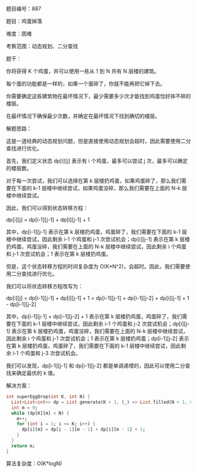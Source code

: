 题目编号：887

题目：鸡蛋掉落

难度：困难

考察范围：动态规划、二分查找

题干：

你将获得 K 个鸡蛋，并可以使用一栋从 1 到 N 共有 N 层楼的建筑。

每个蛋的功能都是一样的，如果一个蛋碎了，你就不能再把它掉下去。

你需要确定这栋建筑物在最坏情况下，最少需要多少次才能找到鸡蛋恰好摔不碎的楼层。

在最坏情况下确保最少次数，并确定在最坏情况下找到确切的楼层。

解题思路：

这是一道经典的动态规划问题，但是直接使用动态规划会超时，因此需要使用二分查找进行优化。

首先，我们定义状态 dp[i][j] 表示有 i 个鸡蛋，最多可以尝试 j 次，最多可以确定的楼层数。

对于每一次尝试，我们可以选择在第 k 层楼扔鸡蛋，如果鸡蛋碎了，那么我们需要在下面的 k-1 层楼中继续尝试，如果鸡蛋没碎，那么我们需要在上面的 N-k 层楼中继续尝试。

因此，我们可以得到状态转移方程：

dp[i][j] = dp[i-1][j-1] + dp[i][j-1] + 1

其中，dp[i-1][j-1] 表示在第 k 层楼扔鸡蛋，鸡蛋碎了，我们需要在下面的 k-1 层楼中继续尝试，因此剩余 i-1 个鸡蛋和 j-1 次尝试机会；dp[i][j-1] 表示在第 k 层楼扔鸡蛋，鸡蛋没碎，我们需要在上面的 N-k 层楼中继续尝试，因此剩余 i 个鸡蛋和 j-1 次尝试机会；1 表示在第 k 层楼扔鸡蛋。

但是，这个状态转移方程的时间复杂度为 O(K*N^2)，会超时。因此，我们需要使用二分查找进行优化。

我们可以将状态转移方程改写为：

dp[i][j] = dp[i-1][j-1] + dp[i][j-1] + 1
         = dp[i-1][j-1] + dp[i-1][j-2] + dp[i][j-1] + 1 - dp[i-1][j-2]

其中，dp[i-1][j-1] + dp[i-1][j-2] + 1 表示在第 k 层楼扔鸡蛋，鸡蛋碎了，我们需要在下面的 k-1 层楼中继续尝试，因此剩余 i-1 个鸡蛋和 j-2 次尝试机会；dp[i][j-1] 表示在第 k 层楼扔鸡蛋，鸡蛋没碎，我们需要在上面的 N-k 层楼中继续尝试，因此剩余 i 个鸡蛋和 j-1 次尝试机会；1 表示在第 k 层楼扔鸡蛋；dp[i-1][j-2] 表示在第 k 层楼扔鸡蛋，鸡蛋碎了，我们需要在下面的 k-1 层楼中继续尝试，因此剩余 i-1 个鸡蛋和 j-3 次尝试机会。

我们可以发现，dp[i-1][j-1] 和 dp[i-1][j-2] 都是单调递增的，因此可以使用二分查找来确定最优的 k 值。

解决方案：

```dart
int superEggDrop(int K, int N) {
  List<List<int>> dp = List.generate(K + 1, (_) => List.filled(N + 1, 0));
  int m = 0;
  while (dp[K][m] < N) {
    m++;
    for (int i = 1; i <= K; i++) {
      dp[i][m] = dp[i - 1][m - 1] + dp[i][m - 1] + 1;
    }
  }
  return m;
}
```

算法复杂度：O(K*logN)